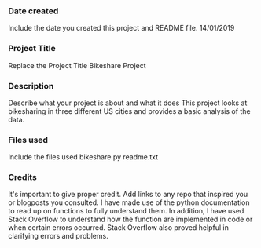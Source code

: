 ### Date created
Include the date you created this project and README file.
14/01/2019
### Project Title
Replace the Project Title
Bikeshare Project
### Description
Describe what your project is about and what it does
This project looks at bikesharing in three different US cities and provides a basic analysis of the data.
### Files used
Include the files used
bikeshare.py
readme.txt
### Credits
It's important to give proper credit. Add links to any repo that inspired you or blogposts you consulted.
I have made use of the python documentation to read up on functions to fully understand them.
In addition, I have used Stack Overflow to understand how the function are implemented in code or when certain errors occurred.
Stack Overflow also proved helpful in clarifying errors and problems.
